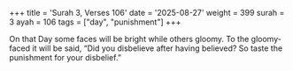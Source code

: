 +++
title = 'Surah 3, Verses 106'
date = '2025-08-27'
weight = 399
surah = 3
ayah = 106
tags = ["day", "punishment"]
+++

On that Day some faces will be bright while others gloomy. To the gloomy-faced it will be said, “Did you disbelieve after having believed? So taste the punishment for your disbelief.”